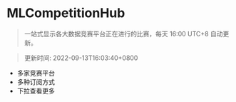 # MLCompetitionHub

> 一站式显示各大数据竞赛平台正在进行的比赛，每天 16:00 UTC+8 自动更新。
  
> 更新时间: 2022-09-13T16:03:40+0800 

* 多家竞赛平台
* 多种订阅方式
* 下拉查看更多